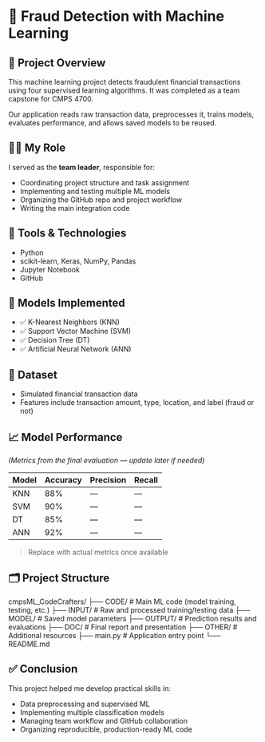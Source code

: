 # 🧠 Fraud Detection with Machine Learning

## 📌 Project Overview
This machine learning project detects fraudulent financial transactions using four supervised learning algorithms. It was completed as a team capstone for CMPS 4700.

Our application reads raw transaction data, preprocesses it, trains models, evaluates performance, and allows saved models to be reused.

## 🧑‍💻 My Role
I served as the **team leader**, responsible for:
- Coordinating project structure and task assignment
- Implementing and testing multiple ML models
- Organizing the GitHub repo and project workflow
- Writing the main integration code

## 🧰 Tools & Technologies
- Python
- scikit-learn, Keras, NumPy, Pandas
- Jupyter Notebook
- GitHub

## 🧪 Models Implemented
- ✅ K-Nearest Neighbors (KNN)
- ✅ Support Vector Machine (SVM)
- ✅ Decision Tree (DT)
- ✅ Artificial Neural Network (ANN)

## 📂 Dataset
- Simulated financial transaction data
- Features include transaction amount, type, location, and label (fraud or not)

## 📈 Model Performance
*(Metrics from the final evaluation — update later if needed)*

| Model | Accuracy | Precision | Recall |
|-------|----------|-----------|--------|
| KNN   | 88%      | —         | —      |
| SVM   | 90%      | —         | —      |
| DT    | 85%      | —         | —      |
| ANN   | 92%      | —         | —      |

> Replace with actual metrics once available

## 🗂 Project Structure
cmpsML_CodeCrafters/
├── CODE/ # Main ML code (model training, testing, etc.)
├── INPUT/ # Raw and processed training/testing data
├── MODEL/ # Saved model parameters
├── OUTPUT/ # Prediction results and evaluations
├── DOC/ # Final report and presentation
├── OTHER/ # Additional resources
├── main.py # Application entry point
└── README.md

## ✅ Conclusion
This project helped me develop practical skills in:
- Data preprocessing and supervised ML
- Implementing multiple classification models
- Managing team workflow and GitHub collaboration
- Organizing reproducible, production-ready ML code
